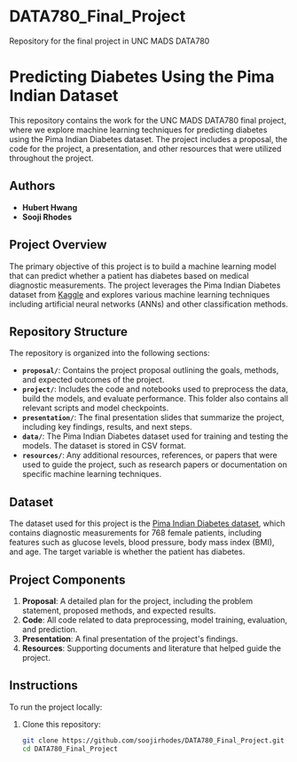 # DATA780_Final_Project
Repository for the final project in UNC MADS DATA780
# Predicting Diabetes Using the Pima Indian Dataset

This repository contains the work for the UNC MADS DATA780 final project, where we explore machine learning techniques for predicting diabetes using the Pima Indian Diabetes dataset. The project includes a proposal, the code for the project, a presentation, and other resources that were utilized throughout the project.

## Authors
- **Hubert Hwang**
- **Sooji Rhodes**

## Project Overview

The primary objective of this project is to build a machine learning model that can predict whether a patient has diabetes based on medical diagnostic measurements. The project leverages the Pima Indian Diabetes dataset from [Kaggle](https://www.kaggle.com/datasets/uciml/pima-indians-diabetes-database) and explores various machine learning techniques including artificial neural networks (ANNs) and other classification methods.

## Repository Structure

The repository is organized into the following sections:

- **`proposal/`**: Contains the project proposal outlining the goals, methods, and expected outcomes of the project.
- **`project/`**: Includes the code and notebooks used to preprocess the data, build the models, and evaluate performance. This folder also contains all relevant scripts and model checkpoints.
- **`presentation/`**: The final presentation slides that summarize the project, including key findings, results, and next steps.
- **`data/`**: The Pima Indian Diabetes dataset used for training and testing the models. The dataset is stored in CSV format.
- **`resources/`**: Any additional resources, references, or papers that were used to guide the project, such as research papers or documentation on specific machine learning techniques.

## Dataset

The dataset used for this project is the [Pima Indian Diabetes dataset](https://www.kaggle.com/datasets/uciml/pima-indians-diabetes-database), which contains diagnostic measurements for 768 female patients, including features such as glucose levels, blood pressure, body mass index (BMI), and age. The target variable is whether the patient has diabetes.

## Project Components

1. **Proposal**: A detailed plan for the project, including the problem statement, proposed methods, and expected results.
2. **Code**: All code related to data preprocessing, model training, evaluation, and prediction.
3. **Presentation**: A final presentation of the project's findings.
4. **Resources**: Supporting documents and literature that helped guide the project.

## Instructions

To run the project locally:

1. Clone this repository:
   ```bash
   git clone https://github.com/soojirhodes/DATA780_Final_Project.git
   cd DATA780_Final_Project

